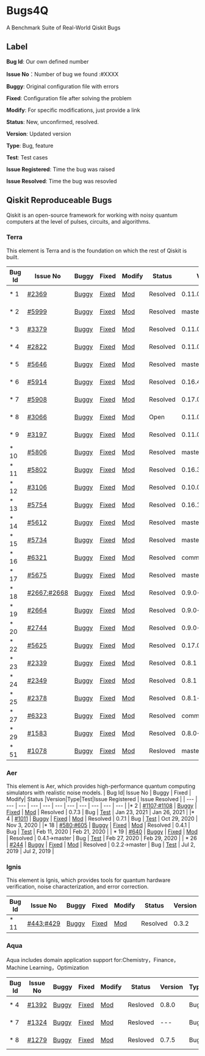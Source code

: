 # Bugs4Q
A Benchmark Suite of Real-World Qiskit Bugs
## Label
**Bug Id**: Our own defined number  

**Issue No**：Number of bug we found :#XXXX  

**Buggy**: Original configuration file with errors

**Fixed**: Configuration file after solving the problem  

**Modify**: For specific modifications, just provide a link 

**Status**: New, unconfirmed, resolved.   

**Version**: Updated version  

**Type**: Bug, feature  

**Test**: Test cases  

**Issue Registered**: Time the bug was raised  

**Issue Resolved**: Time the bug was resovled  

## Qiskit Reproduceable Bugs
Qiskit is an open-source framework for working with noisy quantum computers at the level of pulses, circuits, and algorithms.

### Terra
This element is Terra and is the foundation on which the rest of Qiskit is built.

| Bug Id | Issue No | Buggy | Fixed | Modify| Status |Version|Type|Test|Issue Registered | Issue Resolved |
| --- | --- | --- | --- | --- | --- | --- | --- | --- | --- | --- |
| * 1 | [#2369](https://github.com/Qiskit/qiskit-terra/issues/2369) | [Buggy](./Terra_2/Bug_1) | [Fixed](./Terra_2/Fix_1) | [Mod](https://github.com/Qiskit/qiskit-terra/pull/3490/files) | Resolved | 0.11.0→master | Bug | [Test](./Terra_2/Test_1) | May 9, 2019 | Jan 2, 2020 |
| * 2    | [#5999](https://github.com/Qiskit/qiskit-terra/issues/5999)  | [Buggy](./Terra_3/Bug_1/)  | [Fixed](./Terra_3/Fix_1/)  | [Mod](https://github.com/Qiskit/qiskit-terra/pull/6001/files) | Resolved | master([0cb8f58](https://github.com/Qiskit/qiskit-terra/commit/0cb8f58444781986f052c14260ba4263cede40fe)) | Bug  | [Test](./Terra_3/Test_1)                                   | Mar 10, 2021     | Mar 10, 2021   |
| * 3 | [#3379](https://github.com/Qiskit/qiskit-terra/issues/3379) | [Buggy](./Terra_2/Bug_2) | [Fixed](./Terra_2/Fix_2) | [Mod](https://github.com/Qiskit/qiskit-terra/pull/3418/files) | Resolved | 0.11.0 | Bug | [Test](./Terra_2/Test_2) | Nov 4, 2019 | Nov 9, 2019 |
| * 4 | [#2822](https://github.com/Qiskit/qiskit-terra/issues/2822) | [Buggy](./Terra_2/Bug_4) | [Fixed](./Terra_2/Fix_4) | [Mod](https://github.com/Qiskit/qiskit-terra/pull/3354/files) | Resolved | 0.11.0 | Bug | [Test](./Terra_2/Test_4) | Jun 20, 2019 | Oct 30, 2019 |
| * 5 | [#5646](https://github.com/Qiskit/qiskit-terra/issues/5646) | [Buggy](./Terra_3/Bug_19/) | [Fixed](./Terra_3/Fix_19/) | [Mod](https://github.com/Qiskit/qiskit-terra/pull/5705/files) | Resolved | master | Bug | [Test](./Terra_3/Test_19) | Jan 16, 2021 | Jan 27, 2021 |
| * 6      | [#5914](https://github.com/Qiskit/qiskit-terra/issues/5914)  | [Buggy](./Terra_3/Bug_6/)  | [Fixed](./Terra_3/Fix_6/)  | [Mod](https://github.com/Qiskit/qiskit-terra/pull/5925)      | Resolved | 0.16.4                                                       | Bug  | [Test](./Terra_3/Test_6)                                   | Feb 27, 2021     | Feb 28, 2021   |
| * 7      | [#5908](https://github.com/Qiskit/qiskit-terra/issues/5908)  | [Buggy](./Terra_3/Bug_7/)  | [Fixed](./Terra_3/Fix_7/)  | [Mod](https://github.com/Qiskit/qiskit-terra/pull/5910)      | Resolved | 0.17.0                                                       | Bug  | [Test](./Terra_3/Test_7)                                   | Feb 26, 2021     | Mar 1, 2021    |
| * 8 | [#3066](https://github.com/Qiskit/qiskit-terra/issues/3066) | [Buggy](./Terra_2/Bug_8) | [Fixed](./Terra_2/Fix_8) | [Mod](https://github.com/Qiskit/qiskit-terra/pull/3069/files) | Open | 0.11.0 | Bug | [Test](./Terra_2/Test_8) | Sep 3, 2019 | Oct 19, 2019 |
| * 9 | [#3197](https://github.com/Qiskit/qiskit-terra/issues/3197) | [Buggy](./Terra_2/Bug_9) | [Fixed](./Terra_2/Fix_9) | [Mod](https://github.com/Qiskit/qiskit-terra/pull/3285/files) | Resolved | 0.11.0 | Bug | [Test](./Terra_2/Test_9) | Oct 5, 2019 | Oct 22, 2019 |
| * 10     | [#5806](https://github.com/Qiskit/qiskit-terra/issues/5806)  | [Buggy](./Terra_3/Bug_10/) | [Fixed](./Terra_3/Fix_10/) | [Mod](https://github.com/Qiskit/qiskit-terra/pull/5807)      | Resolved | master([`c3b2d7a`](https://github.com/Qiskit/qiskit-terra/commit/c3b2d7acb80fa89043e6f38efb501275ec296616)) | Bug  | [Test](./Terra_3/Test_10)                                  | Feb 7, 2021      | Feb10, 2021    |
|* 11     | [#5802](https://github.com/Qiskit/qiskit-terra/issues/5802)  | [Buggy](./Terra_3/Bug_11/) | [Fixed](./Terra_3/Fix_11/) | [Mod](https://github.com/Qiskit/qiskit-terra/pull/5808/files) | Resolved | 0.16.3                                                       | Bug  | [Test](./Terra_3/Test_11)                                  | Feb 6, 2021      | Feb 8, 2021    |
| * 12 | [#3106](https://github.com/Qiskit/qiskit-terra/issues/3106) | [Buggy](./Terra_2/Bug_11) | [Fixed](./Terra_2/Fix_11) | [Mod](https://github.com/Qiskit/qiskit-terra/pull/3137/files) | Resolved | 0.10.0 | Bug | [Test](./Terra_2/Test_11) | Sep 17, 2019 | Sep 25, 2019 |
| * 13     | [#5754](https://github.com/Qiskit/qiskit-terra/issues/5754)  | [Buggy](./Terra_3/Bug_13/) | [Fixed](./Terra_3/Fix_13/) | [Mod](https://github.com/Qiskit/qiskit-terra/pull/5755/files) | Resolved | 0.16.1                                                       | Bug  | [Test](./Terra_3/Test_13)                                  | Jan 31, 2021     | Feb 4, 2021    |
| * 14 | [#5612](https://github.com/Qiskit/qiskit-terra/issues/5612) | [Buggy](./Terra_3/Bug_24/) | [Fixed](./Terra_3/Fix_24/) | [Mod](https://github.com/Qiskit/qiskit-terra/pull/5648) | Resolved | master@[507d3d8](https://github.com/Qiskit/qiskit-terra/commit/507d3d8a95127064a6e5836d72912d965e0ad796) | Bug | [Test](https://github.com/Qiskit/qiskit-terra/issues/5612) | Jan 13, 2021 | Feb 3, 2021 |
| * 15     | [#5734](https://github.com/Qiskit/qiskit-terra/issues/5734)  | [Buggy](./Terra_3/Bug_15/) | [Fixed](./Terra_3/Fix_15/) | [Mod](https://github.com/Qiskit/qiskit-terra/pull/5735/files) | Resolved | master                                                       | Bug  | [Test](./Terra_3/Test_15)                                  | Jan 28, 2021     | Jan 25, 2021   |
| * 16 | [#6321](https://github.com/Qiskit/qiskit-terra/issues/6321) | [Buggy](./Terra_3/Bug_28/) | [Fixed](./Terra_3/Fix_28/) | [Mod](https://github.com/Qiskit/qiskit-terra/pull/6322/files) | Resolved | commit [`3c979eb`](https://github.com/Qiskit/qiskit-terra/commit/3c979ebdacecbbd213757a8149bddc309bfa58c0) | Bug | [Test](./Terra_3/Test_28) | Apr 28, 2021 | May 4, 2021 |
| * 17     | [#5675](https://github.com/Qiskit/qiskit-terra/issues/5675)  | [Buggy](./Terra_3/Bug_17/) | [Fixed](./Terra_3/Fix_17/) | [Mod](https://github.com/Qiskit/qiskit-terra/pull/5676/files) | Resolved | master                                                       | Bug  | [Test](./Terra_3/Test_17)                                  | Jan 22, 2021     | Jan 26, 2021   |
| * 18 | [#2667](https://github.com/Qiskit/qiskit-terra/issues/2667);[#2668](https://github.com/Qiskit/qiskit-terra/issues/2668) | [Buggy](./Terra_2/Bug_18) | [Fixed](./Terra_2/Fix_18) | [Mod](https://github.com/Qiskit/qiskit-terra/pull/2669/files) | Resolved | 0.9.0→master | Bug | [Test](./Terra_2/Test_18) | Jun 21, 2019 | Jun 21, 2019 |
| * 19 | [#2664](https://github.com/Qiskit/qiskit-terra/issues/2664) | [Buggy](./Terra_2/Bug_19) | [Fixed](./Terra_2/Fix_19) | [Mod](https://github.com/Qiskit/qiskit-terra/pull/2735/files) | Resolved | 0.9.0→master | Bug | [Test](./Terra_2/Test_19) | Jun 21, 2019 | Jul 4, 2019 |
| * 20 | [#2744](https://github.com/Qiskit/qiskit-terra/issues/2744) | [Buggy](./Terra_2/Bug_20) | [Fixed](./Terra_2/Fix_20) | [Mod](https://github.com/Qiskit/qiskit-terra/pull/2790/files) | Resolved | 0.9.0→master | Bug | [Test](./Terra_2/Test_20) | Jul 5, 2019 | Jul 16, 2019 |
| * 22     | [#5625](https://github.com/Qiskit/qiskit-terra/issues/5625)  | [Buggy](./Terra_3/Bug_23/) | [Fixed](./Terra_3/Fix_23/) | [Mod](https://github.com/Qiskit/qiskit-terra/pull/5623)      | Resolved | 0.17.0                                                       | Bug  | [Test](./Terra_3/Test_23)                                  | Jan 14, 2021     | Jan 30, 2021   |
| * 23 | [#2339](https://github.com/Qiskit/qiskit-terra/issues/2339) | [Buggy](./Terra_2/Bug_23) | [Fixed](./Terra_2/Fix_23) | [Mod](https://github.com/Qiskit/qiskit-terra/pull/2370/files) | Resolved | 0.8.1 | Bug | [Test](./Terra_2/Test_23) | May 7, 2019 | May 9, 2019 |
| * 24 | [#2349](https://github.com/Qiskit/qiskit-terra/issues/2349) | [Buggy](./Terra_2/Bug_24) | [Fixed](./Terra_2/Fix_24) | [Mod](https://github.com/Qiskit/qiskit-terra/pull/2357/files) | Resolved | 0.8.1 | Bug | [Test](./Terra_2/Test_24) | May 8, 2019 | May 9, 2019 |
| * 25 | [#2378](https://github.com/Qiskit/qiskit-terra/issues/2378) | [Buggy](./Terra_2/Bug_25) | [Fixed](./Terra_2/Fix_25) | [Mod](https://github.com/Qiskit/qiskit-terra/pull/2381/files) | Resolved | 0.8.1→master | Bug | [Test](./Terra_2/Test_25) | May 10, 2019 | May 10, 2019 |
| * 27 | [#6323](https://github.com/Qiskit/qiskit-terra/issues/6323) | [Buggy](./Terra_3/Bug_27/) | [Fixed](./Terra_3/Fix_27/) | [Mod](https://github.com/Qiskit/qiskit-terra/pull/6325/files) | Resolved | commit [`3c979eb`](https://github.com/Qiskit/qiskit-terra/commit/3c979ebdacecbbd213757a8149bddc309bfa58c0) | Bug | [Test](./Terra_3/Test_27) | Apr 29, 2021 | Apr 30, 2021 |
| * 29 | [#1583](https://github.com/Qiskit/qiskit-terra/issues/1583) | [Buggy](./Terra_2/Bug_29)  | [Fixed](./Terra_2/Fix_29) | [Mod](https://github.com/Qiskit/qiskit-terra/pull/1624/files) | Resolved | 0.8.0→master | Bug | [Test](./Terra_2/Test_29) | Dec 23, 2018 | Dec 30, 2018 |
|* 51|[#1078](https://github.com/Qiskit/qiskit-terra/issues/1078)|[Buggy](./Terra/Bug_51/_quantumcircuit.py)|[Fixed](./Terra/Fix_51/_quantumcircuit.py)|[Mod](https://github.com/Qiskit/qiskit-terra/pull/1089/files)|Resloved| master |Bug|[Test](./Terra/Test_51/test51.py)| Oct 11,2018|Oct 12 ,2018|

### Aer
This element is Aer, which provides high-performance quantum computing simulators with realistic noise models.
| Bug Id| Issue No | Buggy | Fixed | Modify| Status |Version|Type|Test|Issue Registered | Issue Resolved |
| --- | --- | --- | --- | --- | --- | --- | --- | --- | --- | --- |
|* 2 | [#1107;#1108](https://github.com/Qiskit/qiskit-aer/issues/1107) | [Buggy](./Aer/Bug_2) | [Fixed](./Aer/Fix_2) | [Mod](https://github.com/Qiskit/qiskit-aer/pull/1108/files) | Resolved | 0.7.3 | Bug | [Test](./Aer/Test_2/Test_2.py) | Jan 23, 2021 | Jan 26, 2021 |
|* 4 | [#1011](https://github.com/Qiskit/qiskit-aer/pull/1011) | [Buggy](./Aer/Bug_4) | [Fixed](./Aer/Fix_4) | [Mod](https://github.com/Qiskit/qiskit-aer/pull/1011/files) | Resolved | 0.7.1 | Bug | [Test](https://github.com/Qiskit/qiskit-aer/issues/997) | Oct 29, 2020 | Nov 3, 2020 |
|* 18 | [#580;#605](https://github.com/Qiskit/qiskit-aer/issues/580) | [Buggy](./Aer/Bug_18) | [Fixed](./Aer/Fix_18) | [Mod](https://github.com/Qiskit/qiskit-aer/pull/605/files) | Resolved | 0.4.1 | Bug | [Test](./Aer/Test_18) | Feb 11, 2020 | Feb 21, 2020 |
| * 19 | [#640](https://github.com/Qiskit/qiskit-aer/pull/640) | [Buggy](./Aer/Bug_19) | [Fixed](./Aer/Fix_19) | [Mod](https://github.com/Qiskit/qiskit-aer/pull/640/files) | Resolved | 0.4.1→master | Bug | [Test](./Aer/Test_19) | Feb 27, 2020 | Feb 29, 2020 |
| * 26 | [#244](https://github.com/Qiskit/qiskit-aer/issues/244) | [Buggy](./Aer/Bug_26) | [Fixed](./Aer/Fix_26) | [Mod](https://github.com/Qiskit/qiskit-aer/pull/259/files) | Resolved | 0.2.2→master | Bug | [Test](./Aer/Test_26/Test_26.py) | Jul 2, 2019 | Jul 2, 2019 |

### Ignis
This element is Ignis, which provides tools for quantum hardware verification, noise characterization, and error correction.

| Bug Id | Issue No                                                     | Buggy                   | Fixed                     | Modify                                                       | Status      | Version            | Type            | Test                                                      | Issue Registered | Issue Resolved |
| ------ | ------------------------------------------------------------ | ----------------------- | ------------------------- | ------------------------------------------------------------ | ----------- | ------------------ | --------------- | --------------------------------------------------------- | ---------------- | -------------- |
|* 11     | [#443](https://github.com/Qiskit/qiskit-ignis/issues/443);[#429](https://github.com/Qiskit/qiskit-ignis/issues/429) | [Buggy](./Ignis/Bug_11) | [Fixed](./Ignis/Fixed_11) | [Mod](https://github.com/Qiskit/qiskit-ignis/pull/435/files) | Resolved    | 0.3.2              | bug             | [Test](https://github.com/Qiskit/qiskit-ignis/issues/429) | 25 Jun 2020      | 25 Jun 2020    |

### Aqua
 Aqua includes domain application support for:Chemistry，Finance，Machine Learning，Optimization

| Bug Id| Issue No | Buggy | Fixed | Modify| Status |Version|Type|Test|Issue Registered | Issue Resolved |
| --- | --- | --- | --- | --- | --- | --- | --- | --- | --- | --- |
|* 4| [#1392](https://github.com/Qiskit/qiskit-aqua/issues/1392)|[Buggy](./Aqua/Bug_4/admm_optimizer.py) | [Fixed](./Aqua/Fix_4/admm_optimizer.py) | [Mod](https://github.com/Qiskit/qiskit-aqua/pull/1393/files)|Resloved|0.8.0|Bug|[Test](./Aqua/Test_4/test4.py)|  Oct 27, 2020| Oct 28, 2020|
|* 7|[#1324](https://github.com/Qiskit/qiskit-aqua/issues/1324)|[Buggy](./Aqua/Bug_7/vector_state_fn.py) | [Fixed](./Aqua/Fix_7/vector_state_fn.py) | [Mod](https://github.com/Qiskit/qiskit-aqua/commit/750d6c225320fdac07ba14f5dff71031f441e4b8)|Resloved|---|Bug|[Test](./Aqua/Test_7/Test7.py)| Oct 9 , 2020| Oct 14, 2020|
|* 8|[#1279](https://github.com/Qiskit/qiskit-aqua/issues/1279)|[Buggy](./Aqua/Bug_8%2C9/grover_optimizer.py) | [Fixed](./Aqua/Fix_8,9/grover_optimizer.py) | [Mod](https://github.com/Qiskit/qiskit-optimization/commit/21969d728e4f47d870916ca2bdb0d3bb152cb373)|Resloved|0.7.5|Bug|[Test](./Aqua/Test_8/Test8.py)|Sep 29 ,2020| Oct 10, 2020|

